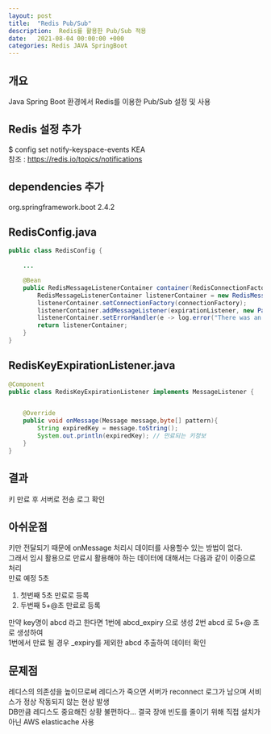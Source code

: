 ```yaml
---
layout: post
title:  "Redis Pub/Sub"
description:  Redis를 활용한 Pub/Sub 적용 
date:   2021-08-04 00:00:00 +000
categories: Redis JAVA SpringBoot 
---
```

## 개요
Java Spring Boot 환경에서 Redis를 이용한 Pub/Sub 설정 및 사용

## Redis 설정 추가 
$ config set notify-keyspace-events KEA <br>
참조 : https://redis.io/topics/notifications

## dependencies 추가
org.springframework.boot 2.4.2

## RedisConfig.java 
```java
public class RedisConfig {
    
    ...

    @Bean
    public RedisMessageListenerContainer container(RedisConnectionFactory connectionFactory, RedisKeyExpirationListener expirationListener){
        RedisMessageListenerContainer listenerContainer = new RedisMessageListenerContainer();
        listenerContainer.setConnectionFactory(connectionFactory);
        listenerContainer.addMessageListener(expirationListener, new PatternTopic("__keyevent@*__:expired"));
        listenerContainer.setErrorHandler(e -> log.error("There was an error in redis key expiration listener container", e));
        return listenerContainer;
    }
}
```

## RedisKeyExpirationListener.java
```java
@Component
public class RedisKeyExpirationListener implements MessageListener {


    @Override
    public void onMessage(Message message,byte[] pattern){
        String expiredKey = message.toString();
        System.out.println(expiredKey); // 만료되는 키정보 
    }
}
```

## 결과
키 만료 후 서버로 전송 로그 확인

## 아쉬운점 
키만 전달되기 때문에 onMessage 처리시 데이터를 사용할수 있는 방법이 없다.<br>
그래서 임시 활용으로 만료시 활용해야 하는 데이터에 대해서는 다음과 같이 이중으로 처리<br>
만료 예정 5초 <br>
1. 첫번째 5초 만료로 등록<br> 
2. 두번째 5+@초 만료로 등록 <br>

만약 key명이 abcd 라고 한다면 1번에 abcd_expiry 으로 생성 2번 abcd 로 5+@ 초로 생성하여<br> 
1번에서 만료 될 경우 _expiry를 제외한 abcd 추출하여 데이터 확인  <br>

## 문제점 
레디스의 의존성을 높이므로써 레디스가 죽으면 서버가 reconnect 로그가 남으며 서비스가 정상 작동되지 않는 현상 발생 <br>
DB만큼 레디스도 중요해진 상황 불편하다... 결국 장애 빈도를 줄이기 위해 직접 설치가 아닌 AWS elasticache 사용 
